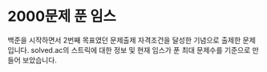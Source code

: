 # 2000문제 푼 임스
백준을 시작하면서 2번째 목표였던 문제출제 자격조건을 달성한 기념으로 출제한 문제입니다.
solved.ac의 스트릭에 대한 정보 및 현재 임스가 푼 최대 문제수를 기준으로 만들어 보았습니다.
